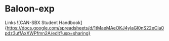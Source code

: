 # Baloon-exp

Links
![CAN-SBX Student Handbook]{https://docs.google.com/spreadsheets/d/1tMaeMAeOKJ4ylaGl0nS22eCIa0pdz3uffAxXWPfmn2A/edit?usp=sharing}
